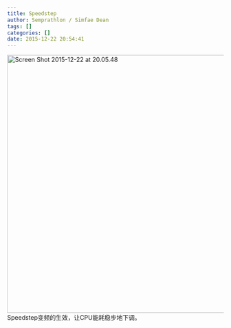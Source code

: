 ```yaml
---
title: Speedstep
author: Semprathlon / Simfae Dean
tags: []
categories: []
date: 2015-12-22 20:54:41
---
```

<a href="/blog/uploads/2015/12/Screen-Shot-2015-12-22-at-20.05.48.png" rel="attachment wp-att-1561"><img src="/blog/uploads/2015/12/Screen-Shot-2015-12-22-at-20.05.48.png" alt="Screen Shot 2015-12-22 at 20.05.48" width="1091" height="599" class="alignnone size-full wp-image-1561" /></a>
Speedstep变频的生效，让CPU能耗稳步地下调。